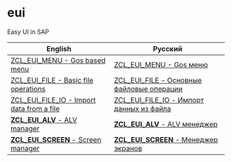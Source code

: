 # eui
Easy UI in SAP

| English| Русский |
|-------------|-------------|
|[ZCL_EUI_MENU - Gos based menu](ZCL_EUI_MENU-en.md)| [ZCL_EUI_MENU - Gos меню](ZCL_EUI_MENU-ru.md) |
|[ZCL_EUI_FILE - Basic file operations](ZCL_EUI_FILE-en.md)| [ZCL_EUI_FILE - Основные файловые операции](ZCL_EUI_FILE-ru.md) |
|[ZCL_EUI_FILE_IO - Import data from a file](ZCL_EUI_FILE_IO-en.md)| [ZCL_EUI_FILE_IO - Импорт данных из файла](ZCL_EUI_FILE_IO-ru.md) |
|[**ZCL_EUI_ALV** - ALV manager](ZCL_EUI_ALV-en.md)| [**ZCL_EUI_ALV** - ALV менеджер](ZCL_EUI_ALV-ru.md) |
|[**ZCL_EUI_SCREEN** - Screen manager](ZCL_EUI_SCREEN-en.md)| [**ZCL_EUI_SCREEN** - Менеджер экранов](ZCL_EUI_SCREEN-ru.md) |